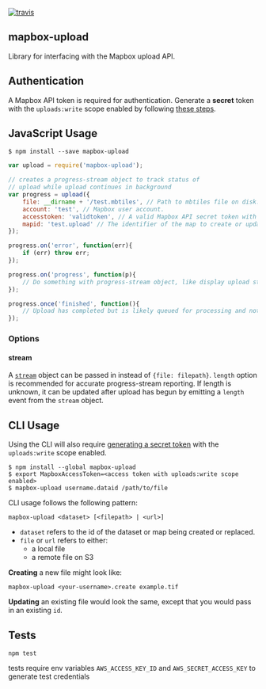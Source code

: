 [![travis](https://travis-ci.org/mapbox/mapbox-upload.svg?branch=master)](https://travis-ci.org/mapbox/mapbox-upload)

mapbox-upload
-------------
Library for interfacing with the Mapbox upload API.

## Authentication

A Mapbox API token is required for authentication. Generate a **secret** token
with the `uploads:write` scope enabled by following
[these steps](https://www.mapbox.com/help/create-api-access-token/).

## JavaScript Usage

```
$ npm install --save mapbox-upload
```

```javascript
var upload = require('mapbox-upload');

// creates a progress-stream object to track status of
// upload while upload continues in background
var progress = upload({
    file: __dirname + '/test.mbtiles', // Path to mbtiles file on disk.
    account: 'test', // Mapbox user account.
    accesstoken: 'validtoken', // A valid Mapbox API secret token with the uploads:write scope enabled.
    mapid: 'test.upload' // The identifier of the map to create or update.
});

progress.on('error', function(err){
	if (err) throw err;
});

progress.on('progress', function(p){
	// Do something with progress-stream object, like display upload status
});

progress.once('finished', function(){
	// Upload has completed but is likely queued for processing and not yet available on Mapbox.
});

```

### Options

#### stream
A [`stream`](http://nodejs.org/api/stream.html) object can be passed in instead of `{file: filepath}`.
`length` option is recommended for accurate progress-stream reporting. If length is unknown, it can be updated after upload has begun by emitting a `length` event from the `stream` object.


## CLI Usage

Using the CLI will also require [generating a secret token](https://www.mapbox.com/help/create-api-access-token/) with the `uploads:write` scope enabled.

```
$ npm install --global mapbox-upload
$ export MapboxAccessToken=<access token with uploads:write scope enabled>
$ mapbox-upload username.dataid /path/to/file
```

CLI usage follows the following pattern:

```
mapbox-upload <dataset> [<filepath> | <url>]
```

- `dataset` refers to the id of the dataset or map being created or replaced.
- `file` or `url` refers to either:
  - a local file
  - a remote file on S3

**Creating** a new file might look like:

```
mapbox-upload <your-username>.create example.tif
```

**Updating** an existing file would look the same, except that you would pass
in an existing `id`.

## Tests

```
npm test
```

tests require env variables `AWS_ACCESS_KEY_ID` and `AWS_SECRET_ACCESS_KEY` to generate test credentials

